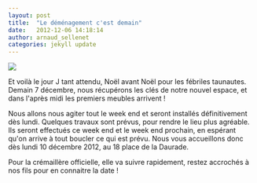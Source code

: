 ```yaml
---
layout: post
title:  "Le déménagement c'est demain"
date:   2012-12-06 14:18:14
author: arnaud_sellenet
categories: jekyll update
---
```

![][img-tau]

Et voilà le jour J tant attendu, Noël avant Noël pour les fébriles taunautes. Demain 7 décembre, nous récupérons les clés de notre nouvel espace, et dans l'après midi les premiers meubles arrivent !

Nous allons nous agiter tout le week end et seront installés définitivement dès lundi. Quelques travaux sont prévus, pour rendre le lieu plus agréable. Ils seront effectués ce week end et le week end prochain, en espérant qu'on arrive à tout boucler ce qui est prévu. Nous vous accueillons donc dès lundi 10 décembre 2012, au 18 place de la Daurade. 

Pour la crémaillère officielle, elle va suivre rapidement, restez accrochés à nos fils pour en connaitre la date !

[img-tau]: /assets/images/tau-daurade.jpg

